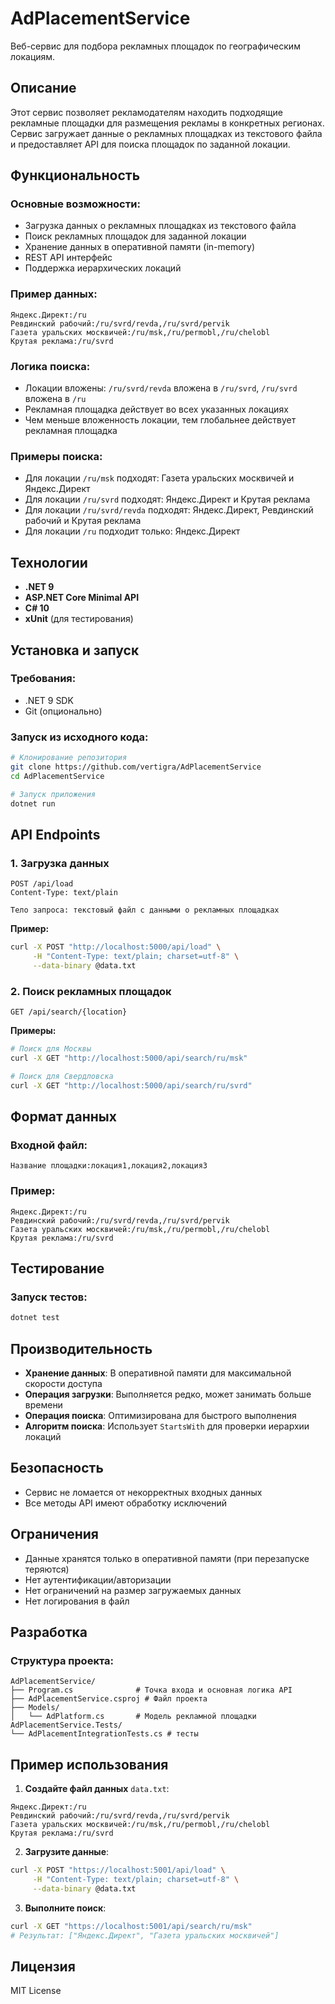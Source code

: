 # AdPlacementService

Веб-сервис для подбора рекламных площадок по географическим локациям.

## Описание

Этот сервис позволяет рекламодателям находить подходящие рекламные площадки для размещения рекламы в конкретных регионах. Сервис загружает данные о рекламных площадках из текстового файла и предоставляет API для поиска площадок по заданной локации.

## Функциональность

### Основные возможности:
- Загрузка данных о рекламных площадках из текстового файла
- Поиск рекламных площадок для заданной локации
- Хранение данных в оперативной памяти (in-memory)
- REST API интерфейс
- Поддержка иерархических локаций

### Пример данных:
```
Яндекс.Директ:/ru
Ревдинский рабочий:/ru/svrd/revda,/ru/svrd/pervik
Газета уральских москвичей:/ru/msk,/ru/permobl,/ru/chelobl
Крутая реклама:/ru/svrd
```

### Логика поиска:
- Локации вложены: `/ru/svrd/revda` вложена в `/ru/svrd`, `/ru/svrd` вложена в `/ru`
- Рекламная площадка действует во всех указанных локациях
- Чем меньше вложенность локации, тем глобальнее действует рекламная площадка

### Примеры поиска:
- Для локации `/ru/msk` подходят: Газета уральских москвичей и Яндекс.Директ
- Для локации `/ru/svrd` подходят: Яндекс.Директ и Крутая реклама
- Для локации `/ru/svrd/revda` подходят: Яндекс.Директ, Ревдинский рабочий и Крутая реклама
- Для локации `/ru` подходит только: Яндекс.Директ

## Технологии

- **.NET 9**
- **ASP.NET Core Minimal API**
- **C# 10**
- **xUnit** (для тестирования)

## Установка и запуск

### Требования:
- .NET 9 SDK
- Git (опционально)

### Запуск из исходного кода:

```bash
# Клонирование репозитория
git clone https://github.com/vertigra/AdPlacementService
cd AdPlacementService

# Запуск приложения
dotnet run
```

## API Endpoints

### 1. Загрузка данных
```
POST /api/load
Content-Type: text/plain

Тело запроса: текстовый файл с данными о рекламных площадках
```

**Пример:**
```bash
curl -X POST "http://localhost:5000/api/load" \
     -H "Content-Type: text/plain; charset=utf-8" \
     --data-binary @data.txt
```

### 2. Поиск рекламных площадок
```
GET /api/search/{location}
```

**Примеры:**
```bash
# Поиск для Москвы
curl -X GET "http://localhost:5000/api/search/ru/msk"

# Поиск для Свердловска
curl -X GET "http://localhost:5000/api/search/ru/svrd"
```

## Формат данных

### Входной файл:
```
Название площадки:локация1,локация2,локация3
```

### Пример:
```
Яндекс.Директ:/ru
Ревдинский рабочий:/ru/svrd/revda,/ru/svrd/pervik
Газета уральских москвичей:/ru/msk,/ru/permobl,/ru/chelobl
Крутая реклама:/ru/svrd
```

## Тестирование

### Запуск тестов:
```bash
dotnet test
```

## Производительность

- **Хранение данных**: В оперативной памяти для максимальной скорости доступа
- **Операция загрузки**: Выполняется редко, может занимать больше времени
- **Операция поиска**: Оптимизирована для быстрого выполнения
- **Алгоритм поиска**: Использует `StartsWith` для проверки иерархии локаций

## Безопасность

- Сервис не ломается от некорректных входных данных
- Все методы API имеют обработку исключений

## Ограничения

- Данные хранятся только в оперативной памяти (при перезапуске теряются)
- Нет аутентификации/авторизации
- Нет ограничений на размер загружаемых данных
- Нет логирования в файл

## Разработка

### Структура проекта:
```
AdPlacementService/
├── Program.cs              # Точка входа и основная логика API
├── AdPlacementService.csproj # Файл проекта
├── Models/
│   └── AdPlatform.cs       # Модель рекламной площадки
AdPlacementService.Tests/
└── AdPlacementIntegrationTests.cs # тесты
```

## Пример использования

1. **Создайте файл данных** `data.txt`:
```
Яндекс.Директ:/ru
Ревдинский рабочий:/ru/svrd/revda,/ru/svrd/pervik
Газета уральских москвичей:/ru/msk,/ru/permobl,/ru/chelobl
Крутая реклама:/ru/svrd
```

2. **Загрузите данные**:
```bash
curl -X POST "https://localhost:5001/api/load" \
     -H "Content-Type: text/plain; charset=utf-8" \
     --data-binary @data.txt
```

3. **Выполните поиск**:
```bash
curl -X GET "https://localhost:5001/api/search/ru/msk"
# Результат: ["Яндекс.Директ", "Газета уральских москвичей"]
```

## Лицензия

MIT License
